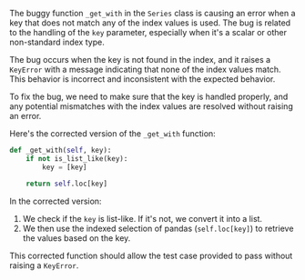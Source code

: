 The buggy function `_get_with` in the `Series` class is causing an error when a key that does not match any of the index values is used. The bug is related to the handling of the `key` parameter, especially when it's a scalar or other non-standard index type.

The bug occurs when the key is not found in the index, and it raises a `KeyError` with a message indicating that none of the index values match. This behavior is incorrect and inconsistent with the expected behavior.

To fix the bug, we need to make sure that the key is handled properly, and any potential mismatches with the index values are resolved without raising an error.

Here's the corrected version of the `_get_with` function:

```python
def _get_with(self, key):
    if not is_list_like(key):
        key = [key]

    return self.loc[key]
```

In the corrected version:
1. We check if the `key` is list-like. If it's not, we convert it into a list.
2. We then use the indexed selection of pandas (`self.loc[key]`) to retrieve the values based on the key.

This corrected function should allow the test case provided to pass without raising a `KeyError`.